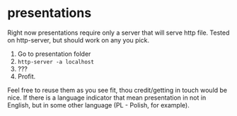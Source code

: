 # presentations

Right now presentations require only a server that will serve http file. Tested on http-server, but should work on any you pick.

1. Go to presentation folder
2. `http-server -a localhost`
3. ???
4. Profit.

Feel free to reuse them as you see fit, thou credit/getting in touch would be nice. If there is a language indicator that mean presentation in not in English, but in some other language (PL - Polish, for example).
